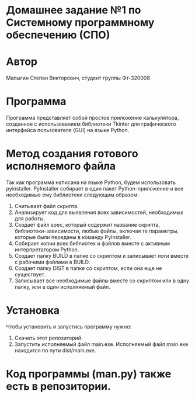 # Домашнее задание №1 по Системному программному обеспечению (СПО)

# Автор
Малыгин Степан Викторович, студент группы Фт-320008

# Программа
Программа представляет собой простое приложение калькулятора, созданное с использованием библиотеки Tkinter для графического интерфейса пользователя (GUI) на языке Python.

# Метод создания готового исполняемого файла
Так как программа написана на языке Python, будем использовать pyinstaller. PyInstaller собирает в один пакет Python-приложение и все необходимые ему библиотеки следующим образом:

1. Считывает файл скрипта.
2. Анализирует код для выявления всех зависимостей, необходимых для работы.
3. Создает файл spec, который содержит название скрипта, библиотеки-зависимости, любые файлы, включая те параметры, которые были переданы в команду PyInstaller.
4. Собирает копии всех библиотек и файлов вместе с активным интерпретатором Python.
5. Создает папку BUILD в папке со скриптом и записывает логи вместе с рабочими файлами в BUILD.
6. Создает папку DIST в папке со скриптом, если она еще не существует.
7. Записывает все необходимые файлы вместе со скриптом или в одну папку, или в один исполняемый файл.

# Установка 
Чтобы установить и запустись программу нужно:

1. Скачать этот репозиторий.
2. Запустить исполняемый файл main.exe. Исполняемый файл main.exe находится по пути dist/main.exe.

# Код программы (man.py) также есть в репозитории.
